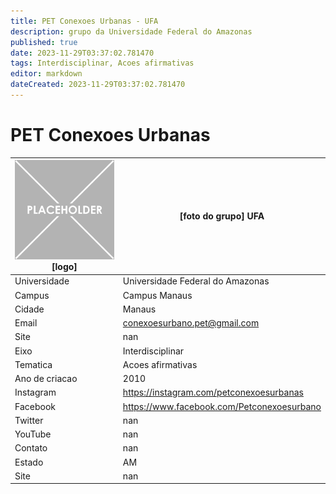 ```yaml
---
title: PET Conexoes Urbanas - UFA
description: grupo da Universidade Federal do Amazonas
published: true
date: 2023-11-29T03:37:02.781470
tags: Interdisciplinar, Acoes afirmativas
editor: markdown
dateCreated: 2023-11-29T03:37:02.781470
---
```


# PET Conexoes Urbanas


| ![placeholder.png](/placeholder.png) [logo] | [foto do grupo] UFA         |
| ------------------------------------------- | ------------------------------------------------- |
| Universidade                                | Universidade Federal do Amazonas      |
| Campus                                      | Campus Manaus            |
| Cidade                                      | Manaus             |
| Email                                       | conexoesurbano.pet@gmail.com             |
| Site                                        | nan              |
| Eixo                                        | Interdisciplinar              |
| Tematica                                    | Acoes afirmativas          |
| Ano de criacao                              | 2010        |
| Instagram                                   | https://instagram.com/petconexoesurbanas         |
| Facebook                                    | https://www.facebook.com/Petconexoesurbano          |
| Twitter                                     | nan           |
| YouTube                                     | nan           |
| Contato                                     | nan         |
| Estado                                      |  AM            |
| Site                                        | nan |
